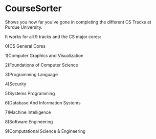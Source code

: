 # CourseSorter

Shows you how far you've gone in completing the different CS Tracks at Purdue University.

It works for all 9 tracks and the CS major cores:

0)CS General Cores

1)Computer Graphics and Visualization

2)Foundations of Computer Science

3)Programming Language

4)Security

5)Systems Programming

6)Database And Information Systems

7)Machine Intelligence

8)Software Engineering

9)Computational Science & Engineering
